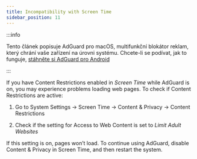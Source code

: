 ```yaml
---
title: Incompatibility with Screen Time
sidebar_position: 11
---
```


:::info

Tento článek popisuje AdGuard pro macOS, multifunkční blokátor reklam, který chrání vaše zařízení na úrovni systému. Chcete-li se podívat, jak to funguje, [stáhněte si AdGuard pro Android](https://agrd.io/download-kb-adblock)

:::

If you have Content Restrictions enabled in _Screen Time_ while AdGuard is on, you may experience problems loading web pages. To check if Content Restrictions are active:

1. Go to System Settings → Screen Time → Content & Privacy → Content Restrictions

2. Check if the setting for Access to Web Content is set to _Limit Adult Websites_

If this setting is on, pages won’t load. To continue using AdGuard, disable Content & Privacy in Screen Time, and then restart the system.
